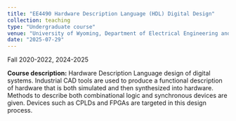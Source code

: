 ```yaml
---
title: "EE4490 Hardware Description Language (HDL) Digital Design"
collection: teaching
type: "Undergraduate course"
venue: "University of Wyoming, Department of Electrical Engineering and Computer Science"
date: "2025-07-29"
---
```

Fall 2020-2022, 2024-2025

**Course description:** Hardware Description Language design of digital systems. Industrial CAD tools are used to produce a functional description of hardware that is both simulated and then synthesized into hardware. Methods to describe both combinational logic and synchronous devices are given. Devices such as CPLDs and FPGAs are targeted in this design process. 

